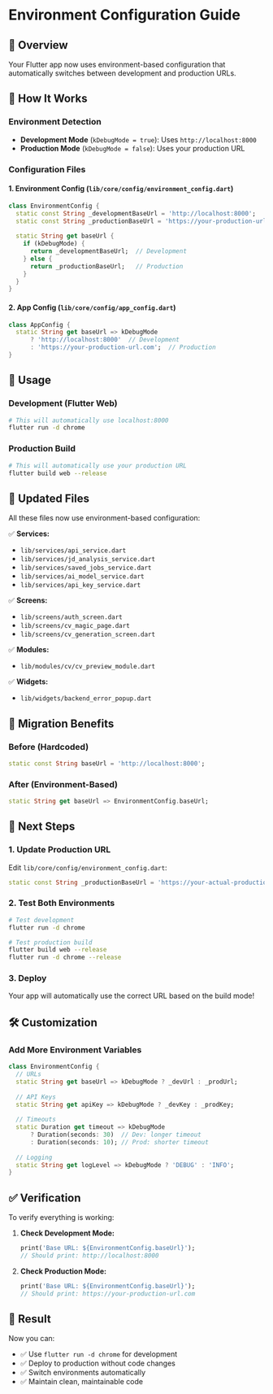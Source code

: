 # Environment Configuration Guide

## 🎯 Overview

Your Flutter app now uses environment-based configuration that automatically switches between development and production URLs.

## 🔧 How It Works

### **Environment Detection**
- **Development Mode** (`kDebugMode = true`): Uses `http://localhost:8000`
- **Production Mode** (`kDebugMode = false`): Uses your production URL

### **Configuration Files**

#### **1. Environment Config** (`lib/core/config/environment_config.dart`)
```dart
class EnvironmentConfig {
  static const String _developmentBaseUrl = 'http://localhost:8000';
  static const String _productionBaseUrl = 'https://your-production-url.com';
  
  static String get baseUrl {
    if (kDebugMode) {
      return _developmentBaseUrl;  // Development
    } else {
      return _productionBaseUrl;   // Production
    }
  }
}
```

#### **2. App Config** (`lib/core/config/app_config.dart`)
```dart
class AppConfig {
  static String get baseUrl => kDebugMode 
      ? 'http://localhost:8000'  // Development
      : 'https://your-production-url.com';  // Production
}
```

## 🚀 Usage

### **Development (Flutter Web)**
```bash
# This will automatically use localhost:8000
flutter run -d chrome
```

### **Production Build**
```bash
# This will automatically use your production URL
flutter build web --release
```

## 📝 Updated Files

All these files now use environment-based configuration:

✅ **Services:**
- `lib/services/api_service.dart`
- `lib/services/jd_analysis_service.dart`
- `lib/services/saved_jobs_service.dart`
- `lib/services/ai_model_service.dart`
- `lib/services/api_key_service.dart`

✅ **Screens:**
- `lib/screens/auth_screen.dart`
- `lib/screens/cv_magic_page.dart`
- `lib/screens/cv_generation_screen.dart`

✅ **Modules:**
- `lib/modules/cv/cv_preview_module.dart`

✅ **Widgets:**
- `lib/widgets/backend_error_popup.dart`

## 🔄 Migration Benefits

### **Before (Hardcoded)**
```dart
static const String baseUrl = 'http://localhost:8000';
```

### **After (Environment-Based)**
```dart
static String get baseUrl => EnvironmentConfig.baseUrl;
```

## 🎯 Next Steps

### **1. Update Production URL**
Edit `lib/core/config/environment_config.dart`:
```dart
static const String _productionBaseUrl = 'https://your-actual-production-url.com';
```

### **2. Test Both Environments**
```bash
# Test development
flutter run -d chrome

# Test production build
flutter build web --release
flutter run -d chrome --release
```

### **3. Deploy**
Your app will automatically use the correct URL based on the build mode!

## 🛠️ Customization

### **Add More Environment Variables**
```dart
class EnvironmentConfig {
  // URLs
  static String get baseUrl => kDebugMode ? _devUrl : _prodUrl;
  
  // API Keys
  static String get apiKey => kDebugMode ? _devKey : _prodKey;
  
  // Timeouts
  static Duration get timeout => kDebugMode 
      ? Duration(seconds: 30)  // Dev: longer timeout
      : Duration(seconds: 10); // Prod: shorter timeout
  
  // Logging
  static String get logLevel => kDebugMode ? 'DEBUG' : 'INFO';
}
```

## ✅ Verification

To verify everything is working:

1. **Check Development Mode:**
   ```dart
   print('Base URL: ${EnvironmentConfig.baseUrl}');
   // Should print: http://localhost:8000
   ```

2. **Check Production Mode:**
   ```dart
   print('Base URL: ${EnvironmentConfig.baseUrl}');
   // Should print: https://your-production-url.com
   ```

## 🎉 Result

Now you can:
- ✅ Use `flutter run -d chrome` for development
- ✅ Deploy to production without code changes
- ✅ Switch environments automatically
- ✅ Maintain clean, maintainable code
